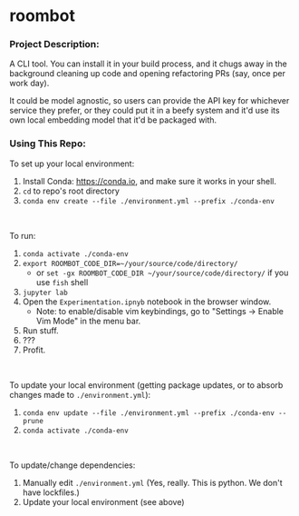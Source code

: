 # roombot

### Project Description:
A CLI tool. You can install it in your build process, and it chugs away in the background cleaning up code and opening refactoring PRs (say, once per work day). 

It could be model agnostic, so users can provide the API key for whichever service they prefer, or they could put it in a beefy system and it'd use its own local embedding model that it'd be packaged with.

### Using This Repo:
To set up your local environment:
1. Install Conda: https://conda.io, and make sure it works in your shell.
1. `cd` to repo's root directory
1. `conda env create --file ./environment.yml --prefix ./conda-env`
<br />

To run:
1. `conda activate ./conda-env`
1. `export ROOMBOT_CODE_DIR=~/your/source/code/directory/`
    - or `set -gx ROOMBOT_CODE_DIR ~/your/source/code/directory/` if you use `fish` shell
1. `jupyter lab`
1. Open the `Experimentation.ipnyb` notebook in the browser window.
    - Note: to enable/disable vim keybindings, go to "Settings -> Enable Vim Mode" in the menu bar.
1. Run stuff.
1. ???
1. Profit.
<br />

To update your local environment (getting package updates, or to absorb changes made to `./environment.yml`):
1. `conda env update --file ./environment.yml --prefix ./conda-env --prune`
1. `conda activate ./conda-env`
<br />

To update/change dependencies:
1. Manually edit `./environment.yml` (Yes, really. This is python. We don't have lockfiles.)
1. Update your local environment (see above)
<br />
